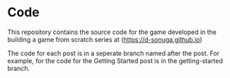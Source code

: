 # Code
This repository contains the source code for the game developed in the building a game from scratch
series at (https://d-sonuga.github.io)

The code for each post is in a seperate branch named after the post. For example, for the code for the
Getting Started post is in the getting-started branch.